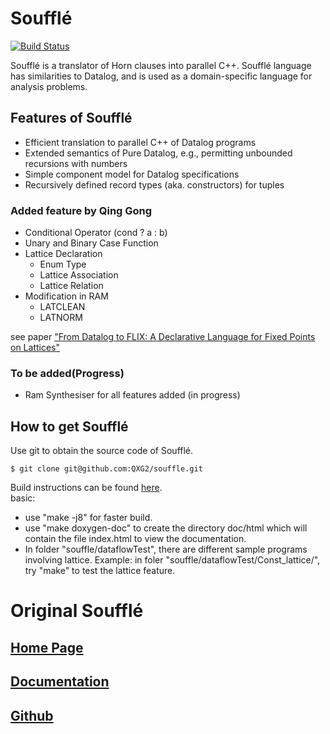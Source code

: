 
# Soufflé

[![Build Status](https://travis-ci.org/souffle-lang/souffle.svg?branch=master)](https://travis-ci.org/souffle-lang/souffle)

Soufflé is a translator of Horn clauses into parallel C++. Soufflé language has similarities to Datalog, and is used as a domain-specific language for analysis problems. 

## Features of Soufflé

*   Efficient translation to parallel C++ of Datalog programs
*   Extended semantics of Pure Datalog, e.g., permitting unbounded recursions with numbers 
*   Simple component model for Datalog specifications 
*   Recursively defined record types (aka. constructors) for tuples 

### Added feature by Qing Gong

*   Conditional Operator (cond ? a : b)
*   Unary and Binary Case Function
*   Lattice Declaration
    *    Enum Type
    *    Lattice Association
    *    Lattice Relation
*   Modification in RAM
    *    LATCLEAN
    *    LATNORM
    
see paper ["From Datalog to FLIX: A Declarative Language for Fixed Points on Lattices"](https://plg.uwaterloo.ca/~olhotak/pubs/pldi16.pdf)

### To be added(Progress)

*   Ram Synthesiser for all features added (in progress)

## How to get Soufflé
 
Use git to obtain the source code of Soufflé. 

    $ git clone git@github.com:QXG2/souffle.git
    
Build instructions can be found [here](https://souffle-lang.github.io/build).     
basic: 
*   use "make -j8" for faster build. 
*   use "make doxygen-doc" to create the directory doc/html which will contain the file index.html to view the documentation.
*   In folder "souffle/dataflowTest", there are different sample programs involving lattice. Example: in foler "souffle/dataflowTest/Const_lattice/", try "make" to test the lattice feature.

# Original Soufflé

## [Home Page](https://souffle-lang.github.io/)

## [Documentation](https://souffle-lang.github.io/docs.html)

## [Github](https://github.com/souffle-lang/souffle)
